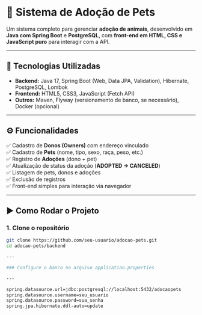 # 🐾 Sistema de Adoção de Pets

Um sistema completo para gerenciar **adoção de animais**, desenvolvido em **Java com Spring Boot** e **PostgreSQL**, com **front-end em HTML, CSS e JavaScript puro** para interagir com a API.  

---

## 🚀 Tecnologias Utilizadas
- **Backend:** Java 17, Spring Boot (Web, Data JPA, Validation), Hibernate, PostgreSQL, Lombok  
- **Frontend:** HTML5, CSS3, JavaScript (Fetch API)  
- **Outros:** Maven, Flyway (versionamento de banco, se necessário), Docker (opcional)  

---

## ⚙️ Funcionalidades
✅ Cadastro de **Donos (Owners)** com endereço vinculado  
✅ Cadastro de **Pets** (nome, tipo, sexo, raça, peso, etc.)  
✅ Registro de **Adoções** (dono + pet)  
✅ Atualização de status da adoção (**ADOPTED → CANCELED**)  
✅ Listagem de pets, donos e adoções  
✅ Exclusão de registros  
✅ Front-end simples para interação via navegador  

---

## ▶️ Como Rodar o Projeto

### 1. Clone o repositório
```bash
git clone https://github.com/seu-usuario/adocao-pets.git
cd adocao-pets/backend

---

### Configure o banco no arquivo application.properties

---

spring.datasource.url=jdbc:postgresql://localhost:5432/adocaopets
spring.datasource.username=seu_usuario
spring.datasource.password=sua_senha
spring.jpa.hibernate.ddl-auto=update

